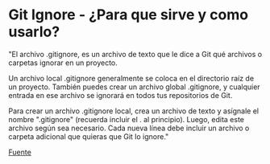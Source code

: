 # Git Ignore - ¿Para que sirve y como usarlo?

"El archivo .gitignore, es un archivo de texto que le dice a Git qué archivos o carpetas ignorar en un proyecto.

Un archivo local .gitignore generalmente se coloca en el directorio raíz de un proyecto. También puedes crear un archivo global .gitignore, y cualquier entrada en ese archivo se ignorará en todos tus repositorios de Git.

Para crear un archivo .gitignore local, crea un archivo de texto y asígnale el nombre ".gitignore" (recuerda incluir el . al principio). Luego, edita este archivo según sea necesario. Cada nueva línea debe incluir un archivo o carpeta adicional que quieras que Git lo ignore."

[Fuente](https://www.freecodecamp.org/espanol/news/gitignore-explicado-que-es-y-como-agregar-a-tu-repositorio/)

